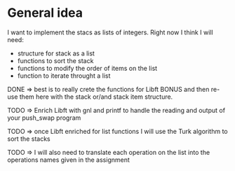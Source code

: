 # General idea

I want to implement the stacs as lists of integers.
Right now I think I will need:
- structure for stack as a list
- functions to sort the stack
- functions to modify the order of items on the list
- function to iterate throught a list

DONE => best is to really crete the functions for Libft BONUS and then re-use them here with the stack or/and stack item structure.

TODO => Enrich Libft with gnl and printf to handle the reading and output of your push_swap program

TODO => once Libft enriched for list functions I will use the Turk algorithm to sort the stacks

TODO => I will also need to translate each operation on the list into the operations names given in the assignment